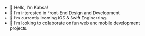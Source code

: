 - 👋 Hello, I’m Kabsa!
- 👀 I’m interested in Front-End Design and Development  
- 🌱 I’m currently learning iOS & Swift Engineering.   
- 💞️ I’m looking to collaborate on fun web and mobile development projects.    

 
 
<!---
KabsaA/KabsaA is a ✨ special ✨ repository because its `README.md` (this file) appears on your GitHub profile.
You can click the Preview link to take a look at your changes.     
--->  
 
